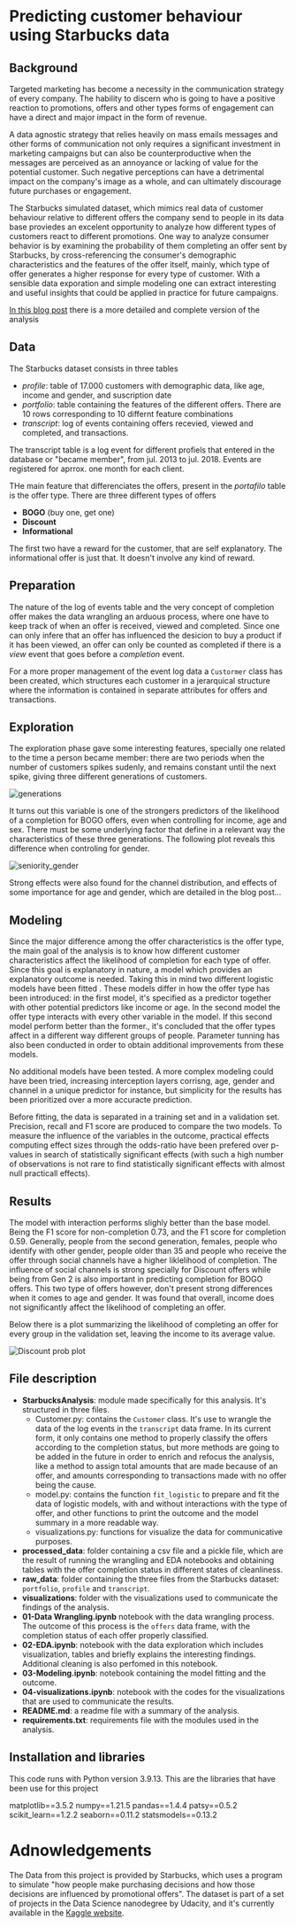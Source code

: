 # Predicting customer behaviour using Starbucks data

## Background 

Targeted marketing has become a necessity in the communication strategy of every company. The hability to discern who is going to have a positive reaction to promotions, offers and other types forms of engagement can have a direct and major impact in the form of revenue.

A data agnostic strategy that relies heavily on mass emails messages and other forms of communication  not only requires a significant investment in marketing campaigns but can also be counterproductive when the messages are perceived as an annoyance or lacking of value for the potential customer. Such negative perceptions can have a detrimental impact on the company's image as a whole, and can ultimately discourage future purchases or engagement.

The Starbucks simulated dataset, which mimics real data of customer behaviour relative to different offers the company send to people in its data base proviedes an excelent opportunity to analyze how different types of customers react to different promotions. One way to analyze consumer behavior is by examining the probability of them completing an offer sent by Starbucks, by cross-referencing the consumer's demographic characteristics and the features of the offer itself, mainly, which type of offer generates a higher response for every type of customer. With a sensible data exporation and simple modeling one can extract interesting and useful insights that could be applied in practice for future campaigns.

[In this blog post](https://medium.com/@martin.pons.martinez/two-discounted-coffees-better-than-one-34fc726f1bfb) there is a more detailed and complete version of the analysis

## Data

The Starbucks dataset consists in three tables

- *profile*: table of 17.000 customers with demographic data, like age, income and gender, and suscription date
- *portfolio*: table containing the features of the different offers. There are 10 rows corresponding to 10 differnt feature combinations
- *transcript*: log of events containing offers recevied, viewed and completed, and transactions.


The transcript table is a log event for different profiels that entered in the database or "became member", from jul. 2013 to jul. 2018. Events are registered for aprrox. one month for each client.

THe main feature that differenciates the offers, present in the *portafilo* table is the offer type. There are three different types of offers

- **BOGO** (buy one, get one)
- **Discount**
- **Informational**

The first two have a reward for the customer, that are self explanatory. The informational offer is just that. It doesn't involve any kind of reward.



## Preparation

The nature of the log of events table and the very concept of completion offer makes the data wrangling an arduous process, where one have to keep track of when an offer is received, viewed and completed. Since one can only infere that an offer has influenced the desicion to buy a product if it has been viewed, an offer can only be counted as completed if there is a *view* event that goes before a *completion* event. 

For a more proper management of the event log data a `Custormer` class has been created, which structures each customer in a jerarquical structure where the information is contained in separate attributes for offers and transactions.


## Exploration

The exploration phase gave some interesting features, specially one related to the time a person became member: there are two periods when the number of customers spikes sudenly, and remains constant until the next spike, giving three different generations of customers.


![generations](https://github.com/MartinPons/Starbucks-customer-behaviour/blob/main/visualizations/generations.jpg)


It turns out this variable is one of the strongers predictors of the likelihood of a completion for BOGO offers, even when controlling for income, age and sex. There must be some underlying factor that define in a relevant way the characteristics of these three generations. The following plot reveals this difference when controling for gender.


![seniority_gender](https://github.com/MartinPons/Starbucks-customer-behaviour/blob/main/visualizations/completion_rate_by_seniority_and_gender.jpg)

Strong effects were also found for the channel distribution, and effects of some importance for age and gender, which are detailed in the blog post...



## Modeling

Since the major difference among the offer characteristics is the offer type, the main goal of the analysis is to know how different customer characteristics affect the likelihood of completion for each type of offer. Since this goal is explanatory in nature, a model which provides an explanatory outcome is needed. Taking this in mind two different logistic models have been fitted . These models differ in how the offer type has been introduced: in the first model, it's specified as a predictor together with other potential predictors like income or age. In the second model the offer type interacts with every other variable in the model. If this second model perform better than the former., it's concluded that the offer types affect in a different way different groups of people. Parameter tunning has also been conducted in order to obtain additional improvements from these models.

No additional models have been tested. A more complex modeling could have been tried, increasing interception layers corrisng, age, gender and channel in a unique predictor for instance, but simplicity for the results has been prioritized over a more accuracte prediction.

Before fitting, the data is separated in a training set and in a validation set. Precision, recall and F1 score are produced to compare the two models. To measure the influence of the variables in the outcome, practical effects computing effect sizes through the odds-ratio have been prefered over p-values in search of statistically significant effects (with such a high number of observations is not rare to find statistically significant effects with almost null practicall effects).


## Results

The model with interaction performs slighly better than the base model. Being the F1 score for non-completion 0.73, and the F1 score for completion 0.59. Generally, people from the second generation, females, people who identify with other gender, people older than 35 and people who receive the offer through social channels have a higher liklelihood of completion. The influence of social channels is strong specially for Discount offers while being from Gen 2 is also important in predicting completion for BOGO offers. This two type of offers however, don't present strong differences when it comes to age and gender. It was found that overall, income does not significantly affect the likelihood of completing an offer.

Below there is a plot summarizing the likelihood of completing an offer for every group in the validation set, leaving the income to its average value.

![Discount prob plot](https://github.com/MartinPons/Starbucks-customer-behaviour/blob/main/visualizations/probability_groups_point_discount.jpg)


## File description

- **StarbucksAnalysis**: module made specifically for this analysis. It's structured in three files.
	- Customer.py: contains the `Customer` class. It's use to wrangle the data of the log events in the `transcript` data frame. In its current form, it only contains one method to properly classify the offers according to the completion status, but more methods are going to be added in the future in order to enrich and refocus the analysis, like a method to assign total amounts that are made because of an offer, and amounts corresponding to transactions made with no offer being the cause.
	- model.py: contains the function `fit_logistic` to prepare and fit the data of logistic models, with and without interactions with the type of offer, and other functions  to print the outcome and the model summary in a more readable way.
	-  visualizations.py: functions for visualize the data for communicative purposes.
- **processed_data**: folder containing a csv file and a pickle file, which are the result of running the wrangling and EDA notebooks and obtaining tables with the offer completion status in different states of cleanliness.
- **raw_data**: folder containing the three files from the Starbucks dataset: `portfolio`, `profile` and `transcript`.
- **visualizations**: folder with the visualizations used to communicate the findings of the analysis.
- **01-Data Wrangling.ipynb** notebook with the data wrangling process. The outcome of this process is the `offers` data frame, with the completion status of each offer properly classified.
- **02-EDA.ipynb**: notebook with the data exploration which includes visualization, tables and briefly explains the interesting findings. Additional cleaning is also perfomed in this notebook.
- **03-Modeling.ipynb**: notebook containing the model fitting and the outcome.
- **04-visualizations.ipynb**: notebook with the codes for the visualizations that are used to communicate the results.
- **README.md**: a readme file with a summary of the analysis.
- **requirements.txt**: requirements file with the modules used in the analysis.

## Installation and libraries

This code runs with Python version 3.9.13. This are the libraries that have been use for this project

matplotlib==3.5.2
numpy==1.21.5
pandas==1.4.4
patsy==0.5.2
scikit_learn==1.2.2
seaborn==0.11.2
statsmodels==0.13.2


# Adnowledgements

The Data from this project is provided by Starbucks, which uses a program to simulate "how people make purchasing decisions and how those decisions are influenced by promotional offers". The dataset is part of a set of projects in the Data Science nanodegree by Udacity, and it's currently available in the [Kaggle website](https://www.kaggle.com/datasets/ihormuliar/starbucks-customer-data).




